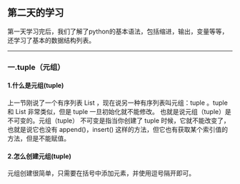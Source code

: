 ## 第二天的学习

第一天学习完后，我们了解了python的基本语法，包括缩进，输出，变量等等，还学习了基本的数据结构列表。   
****
### 一.tuple（元组）   
#### 1.什么是元组(tuple)   
上一节刚说了一个有序列表 List ，现在说另一种有序列表叫元组：tuple 。tuple 和 List 非常类似，但是 tuple 一旦初始化就不能修改。 也就是说元组（tuple）是不可变的。元组（tuple） 不可变是指当你创建了 tuple 时候，它就不能改变了，也就是说它也没有 append()，insert() 这样的方法，但它也有获取某个索引值的方法，但是不能赋值。   

#### 2.怎么创建元组(tuple)
元组创建很简单，只需要在括号中添加元素，并使用逗号隔开即可。